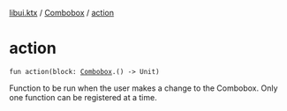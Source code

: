 [libui.ktx](../README.md) / [Combobox](README.md) / [action](action.md)

# action

`fun action(block: `[`Combobox`](README.md)`.() -> Unit)`

Function to be run when the user makes a change to the Combobox. Only one function can be registered at a time.
